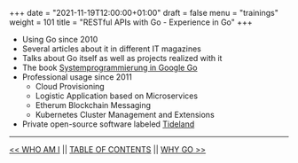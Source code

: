 +++
date = "2021-11-19T12:00:00+01:00"
draft = false
menu = "trainings"
weight = 101
title = "RESTful APIs with Go - Experience in Go"
+++

* Using Go since 2010
* Several articles about it in different IT magazines
* Talks about Go itself as well as projects realized with it
* The book [Systemprogrammierung in Google Go](https://www.amazon.de/Systemprogrammierung-Google-Grundlagen-Skalierbarkeit-Performanz/dp/3898647129)
* Professional usage since 2011
    * Cloud Provisioning
    * Logistic Application based on Microservices
    * Etherum Blockchain Messaging
    * Kubernetes Cluster Management and Extensions
* Private open-source software labeled [Tideland](https://github.com/tideland/)

---

[<< WHO AM I](whoami.md) || [TABLE OF CONTENTS](../README.md) || [WHY GO >>](whygo.md)
